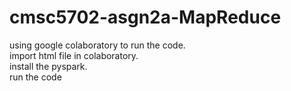 # cmsc5702-asgn2a-MapReduce
using google colaboratory to run the code.  
import html file in colaboratory.  
install the pyspark.  
run the code
